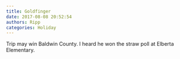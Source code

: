 ```yaml
---
title: Goldfinger
date: 2017-08-08 20:52:54
authors: Ripp
categories: Holiday
---
```


 Trip may win Baldwin County. I heard he won the straw poll at Elberta Elementary.